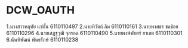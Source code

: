 # DCW_OAUTH
1.นางสาวหฤทัย แซ่ฮั่น 6110110497
2.นายทิวัตถ์ ลิม 6110110161
3.นายพงศธร ชดช้อย 6110110296
4.นายเสฏฐวุฒิ จุลรอด 6110110490
5.นายพงษ์พัธตร์ ยาเขต 6110110301
6.นันทิพัฒน์ พันธรักษ์ 6110110238
